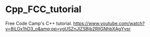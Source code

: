 # Cpp_FCC_tutorial
Free Code Camp's C++ tutorial. https://www.youtube.com/watch?v=8jLOx1hD3_o&amp;pp=ygUSZnJlZSBjb2RlIGNhbXAgYysr
